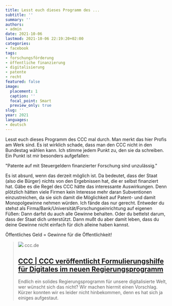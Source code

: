 ```yaml
---
title: Lesst euch dieses Programm des ...
subtitle: ''
summary: ''
authors:
- admin
date: 2021-10-06
lastmod: 2021-10-06 22:19:20+02:00
categories:
- facebook
tags:
- forschungsförderung
- öffentliche finanzierung
- digitalisierung
- patente
- recht
featured: false
image:
  placement: 1
  caption: ''
  focal_point: Smart
  preview_only: true
slug: ''
year: 2021
languages:
- deutsch
---
```


Lesst euch dieses Programm des CCC mal durch. Man merkt das hier Profis am Werk sind. Es ist wirklich schade, dass man den CCC nicht in den Bundestag wählen kann. Ich stimme jedem Punkt zu, den sie da schreiben. Ein Punkt ist mir besonders aufgefallen:

"Patente auf mit Steuergeldern finanzierter Forschung sind unzulässig."

Es ist absurd, wenn das derzeit möglich ist. Da bedeutet, dass der Staat (also die Bürger) nichts von den Ergebnissen hat, die er selbst finanziert hat. Gäbe es die Regel des CCC hätte das interessante Auswirkungen. Denn plötzlich hätten viele Firmen kein Interesse mehr daran Subventionen einzustreichen, da sie sich damit die Möglichkeit auf Patent- und damit Monopolgewinne nehmen würden. Ich fände das nur gerecht. Entweder du stehst als Firma/Bank/Universität/Forschungseinrichtung auf eigenen Füßen: Dann darfst du auch alle Gewinne behalten. Oder du bettelst darum, dass der Staat dich unterstützt. Dann mußt du aber damit leben, dass du deine Gewinne nicht einfach für dich alleine haben kannst. 

Öffentliches Geld = Gewinne für die Öffentlichkeit!
> [![](https://www.ccc.de/images/header.png?1329577825)](https://www.ccc.de/de/updates/2021/ccc-formulierungshilfe-regierungsprogramm)
> ccc.de
> ## [CCC | CCC veröffentlicht Formulierungshilfe für Digitales im neuen Regierungsprogramm](https://www.ccc.de/de/updates/2021/ccc-formulierungshilfe-regierungsprogramm)
>
>Endlich ein solides Regierungsprogramm für unsere digitalisierte Welt, wer wünscht sich das nicht? Wir machen hiermit einen Vorschlag. Kürzer konnten wir es leider nicht hinbekommen, denn es hat sich ja einiges aufgestaut.